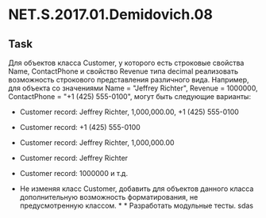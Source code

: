 # NET.S.2017.01.Demidovich.08

## Task

Для объектов класса Customer, у которого есть строковые свойства Name, ContactPhone и свойство Revenue типа decimal
реализовать возможность строкового представления различного вида. Например, для объекта со значениями Name = "Jeffrey Richter", Revenue = 1000000, ContactPhone = "+1 (425) 555-0100", могут быть следующие варианты:
* Customer record: Jeffrey Richter, 1,000,000.00, +1 (425) 555-0100
* Customer record: +1 (425) 555-0100
* Customer record: Jeffrey Richter, 1,000,000.00
* Customer record: Jeffrey Richter
* Customer record: 1000000 и т.д.

* Не изменяя класс Customer, добавить для объектов данного класса дополнительную возможность форматирования, не предусмотренную классом. * * Разработать модульные тесты.
sdas
